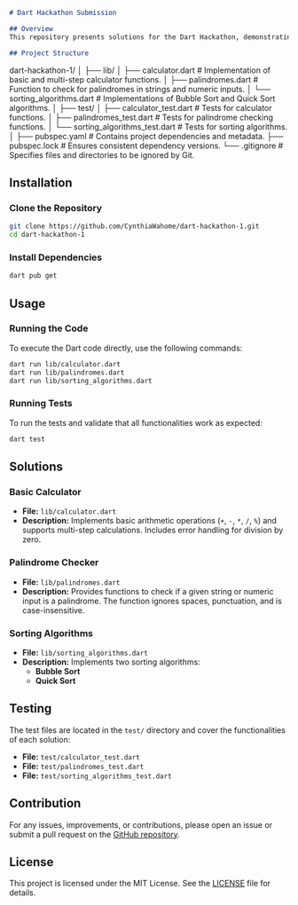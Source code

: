 ```markdown
# Dart Hackathon Submission

## Overview
This repository presents solutions for the Dart Hackathon, demonstrating the application of various Dart programming concepts. The project includes implementations for a basic calculator, palindrome checker, and sorting algorithms. Each solution is accompanied by appropriate tests to ensure functionality and correctness.

## Project Structure
```
dart-hackathon-1/
│
├── lib/
│   ├── calculator.dart          # Implementation of basic and multi-step calculator functions.
│   ├── palindromes.dart          # Function to check for palindromes in strings and numeric inputs.
│   └── sorting_algorithms.dart  # Implementations of Bubble Sort and Quick Sort algorithms.
│
├── test/
│   ├── calculator_test.dart      # Tests for calculator functions.
│   ├── palindromes_test.dart      # Tests for palindrome checking functions.
│   └── sorting_algorithms_test.dart # Tests for sorting algorithms.
│
├── pubspec.yaml                  # Contains project dependencies and metadata.
├── pubspec.lock                  # Ensures consistent dependency versions.
└── .gitignore                    # Specifies files and directories to be ignored by Git.

## Installation

### Clone the Repository
```bash
git clone https://github.com/CynthiaWahome/dart-hackathon-1.git
cd dart-hackathon-1
```

### Install Dependencies
```bash
dart pub get
```

## Usage

### Running the Code
To execute the Dart code directly, use the following commands:
```bash
dart run lib/calculator.dart
dart run lib/palindromes.dart
dart run lib/sorting_algorithms.dart
```

### Running Tests
To run the tests and validate that all functionalities work as expected:
```bash
dart test
```

## Solutions

### Basic Calculator
- **File:** `lib/calculator.dart`
- **Description:** Implements basic arithmetic operations (`+`, `-`, `*`, `/`, `%`) and supports multi-step calculations. Includes error handling for division by zero.

### Palindrome Checker
- **File:** `lib/palindromes.dart`
- **Description:** Provides functions to check if a given string or numeric input is a palindrome. The function ignores spaces, punctuation, and is case-insensitive.

### Sorting Algorithms
- **File:** `lib/sorting_algorithms.dart`
- **Description:** Implements two sorting algorithms:
  - **Bubble Sort**
  - **Quick Sort**

## Testing
The test files are located in the `test/` directory and cover the functionalities of each solution:
- **File:** `test/calculator_test.dart`
- **File:** `test/palindromes_test.dart`
- **File:** `test/sorting_algorithms_test.dart`

## Contribution
For any issues, improvements, or contributions, please open an issue or submit a pull request on the [GitHub repository](https://github.com/CynthiaWahome/dart-hackathon-1).

## License
This project is licensed under the MIT License. See the [LICENSE](LICENSE) file for details.
```